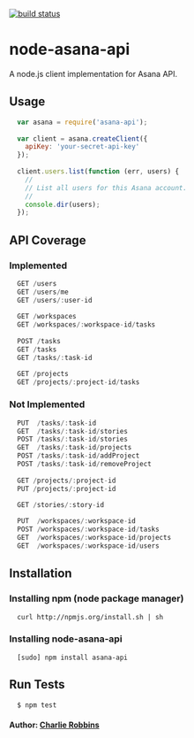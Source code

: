 [![build status](https://secure.travis-ci.org/indexzero/node-asana-api.png)](http://travis-ci.org/indexzero/node-asana-api)
# node-asana-api

A node.js client implementation for Asana API.

## Usage 

``` js
  var asana = require('asana-api');
  
  var client = asana.createClient({
    apiKey: 'your-secret-api-key'
  });
  
  client.users.list(function (err, users) {
    //
    // List all users for this Asana account.
    //
    console.dir(users);
  });
```

## API Coverage

### Implemented

``` scala
  GET /users
  GET /users/me
  GET /users/:user-id
  
  GET /workspaces
  GET /workspaces/:workspace-id/tasks
  
  POST /tasks
  GET /tasks
  GET /tasks/:task-id

  GET /projects
  GET /projects/:project-id/tasks  
```

### Not Implemented

``` scala
  PUT  /tasks/:task-id
  GET  /tasks/:task-id/stories
  POST /tasks/:task-id/stories
  GET  /tasks/:task-id/projects
  POST /tasks/:task-id/addProject
  POST /tasks/:task-id/removeProject
  
  GET /projects/:project-id
  PUT /projects/:project-id
  
  GET /stories/:story-id

  PUT  /workspaces/:workspace-id
  POST /workspaces/:workspace-id/tasks
  GET  /workspaces/:workspace-id/projects
  GET  /workspaces/:workspace-id/users
```

## Installation

### Installing npm (node package manager)
```
  curl http://npmjs.org/install.sh | sh
```

### Installing node-asana-api
```
  [sudo] npm install asana-api
```

## Run Tests

``` bash
  $ npm test
```

#### Author: [Charlie Robbins][0]

[0]: http://nodejitsu.com